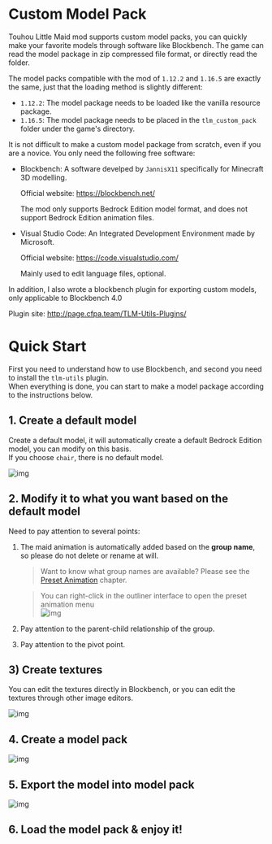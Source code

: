 # Custom Model Pack

Touhou Little Maid mod supports custom model packs, you can quickly make your favorite models through software like Blockbench.
The game can read the model package in zip compressed file format, or directly read the folder.

The model packs compatible with the mod of `1.12.2` and `1.16.5` are exactly the same, just that the loading method is slightly different:

- `1.12.2`: The model package needs to be loaded like the vanilla resource package.
- `1.16.5`: The model package needs to be placed in the `tlm_custom_pack` folder under the game's directory.

It is not difficult to make a custom model package from scratch, even if you are a novice. You only need the following free software:

- Blockbench: A software develped by `JannisX11` specifically for Minecraft 3D modelling.

  Official website: https://blockbench.net/

  The mod only supports Bedrock Edition model format, and does not support Bedrock Edition animation files.

- Visual Studio Code: An Integrated Development Environment made by Microsoft.

  Official website: https://code.visualstudio.com/

  Mainly used to edit language files, optional.

In addition, I also wrote a blockbench plugin for exporting custom models, only applicable to Blockbench 4.0

Plugin site: http://page.cfpa.team/TLM-Utils-Plugins/

# Quick Start

First you need to understand how to use Blockbench, and second you need to install the `tlm-utils` plugin.\
When everything is done, you can start to make a model package according to the instructions below.

## 1. Create a default model

Create a default model, it will automatically create a default Bedrock Edition model, you can modify on this basis.\
If you choose `chair`, there is no default model.

![img](https://i.imgur.com/h6ufpuS.gif)

## 2. Modify it to what you want based on the default model

Need to pay attention to several points:

1. The maid animation is automatically added based on the **group name**, so please do not delete or rename at will.

   > Want to know what group names are available? Please see the [Preset Animation](/preset_animation.md) chapter.

   > You can right-click in the outliner interface to open the preset animation menu\
   > ![img](https://i.imgur.com/N17PbiE.gif)

2. Pay attention to the parent-child relationship of the group.

3. Pay attention to the pivot point.

## 3) Create textures

You can edit the textures directly in Blockbench, or you can edit the textures through other image editors.

![img](https://i.imgur.com/4JOKLMd.gif)

## 4. Create a model pack

![img](https://i.imgur.com/RHq9zf1.gif)

## 5. Export the model into model pack

![img](https://i.imgur.com/Mux4TwJ.gif)

## 6. Load the model pack & enjoy it!
